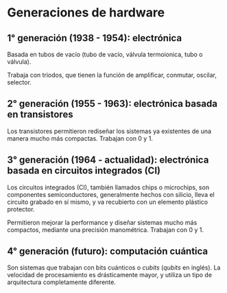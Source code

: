 # Generaciones de hardware
## 1° generación (1938 - 1954): electrónica
Basada en tubos de vacío (tubo de vacío, válvula termoionica, tubo o válvula).

Trabaja con triodos, que tienen la función de amplificar, conmutar, oscilar, selector.
## 2° generación (1955 - 1963): electrónica basada en transistores
Los transistores permitieron rediseñar los sistemas ya existentes de una manera mucho más compactas. Trabajan con 0 y 1.
## 3° generación (1964 - actualidad): electrónica basada en circuitos integrados (CI)
Los circuitos integrados (CI), también llamados chips o microchips, son componentes semiconductores, generalmente hechos con silicio, lleva el circuito grabado en sí mismo, y va recubierto con un elemento plástico protector.

Permitieron mejorar la performance y diseñar sistemas mucho más compactos, mediante una precisión manométrica. Trabajan con 0 y 1.
## 4° generación (futuro): computación cuántica
Son sistemas que trabajan con bits cuánticos o *cubits* (*qubits* en inglés). La velocidad de procesamiento es drásticamente mayor, y utiliza un tipo de arquitectura completamente diferente.